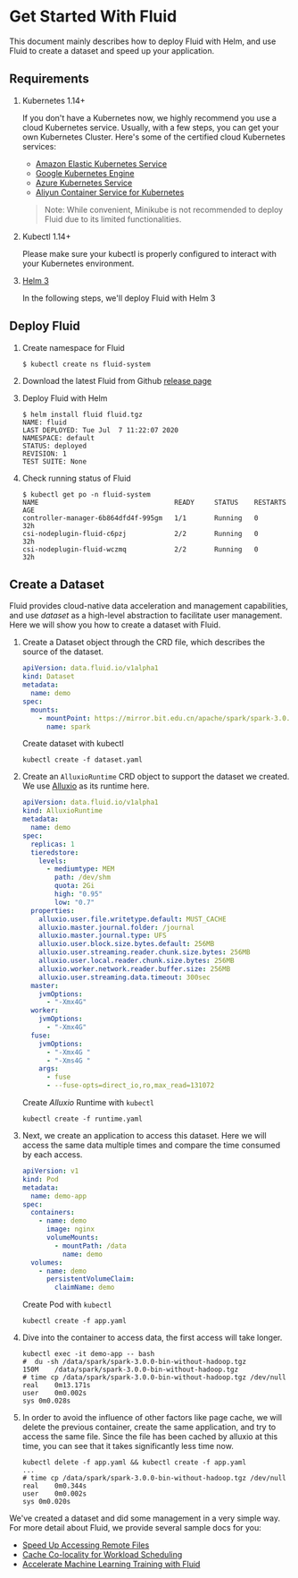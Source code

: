 # Get Started With Fluid

This document mainly describes how to deploy Fluid with Helm, and use Fluid to create a dataset and speed up your application.  

## Requirements  

1. Kubernetes 1.14+

    If you don't have a Kubernetes now, we highly recommend you use a cloud Kubernetes service. Usually, with a few steps, you can get your own Kubernetes Cluster. Here's some of the certified cloud Kubernetes services: 
    - [Amazon Elastic Kubernetes Service](https://aws.amazon.com/eks/)
    - [Google Kubernetes Engine](https://cloud.google.com/kubernetes-engine/)
    - [Azure Kubernetes Service](https://docs.microsoft.com/en-us/azure/aks/tutorial-kubernetes-deploy-cluster)
    - [Aliyun Container Service for Kubernetes](https://www.aliyun.com/product/kubernetes)

    > Note: While convenient, Minikube is not recommended to deploy Fluid due to its limited functionalities.

2. Kubectl 1.14+

    Please make sure your kubectl is properly configured to interact with your Kubernetes environment.

3. [Helm 3](https://helm.sh/docs/intro/install/)

    In the following steps, we'll deploy Fluid with Helm 3

## Deploy Fluid  
1. Create namespace for Fluid 
    ```shell
    $ kubectl create ns fluid-system
    ```  
2. Download the latest Fluid from Github [release page](https://github.com/fluid-cloudnative/fluid/releases)

3. Deploy Fluid with Helm
    ```shell
    $ helm install fluid fluid.tgz
    NAME: fluid
    LAST DEPLOYED: Tue Jul  7 11:22:07 2020
    NAMESPACE: default
    STATUS: deployed
    REVISION: 1
    TEST SUITE: None
    ```

4. Check running status of Fluid
    ```shell
    $ kubectl get po -n fluid-system
    NAME                                  READY     STATUS    RESTARTS   AGE
    controller-manager-6b864dfd4f-995gm   1/1       Running   0          32h
    csi-nodeplugin-fluid-c6pzj            2/2       Running   0          32h
    csi-nodeplugin-fluid-wczmq            2/2       Running   0          32h
    ```

## Create a Dataset  
Fluid provides cloud-native data acceleration and management capabilities, and use *dataset* as a high-level abstraction to facilitate user management. Here we will show you how to create a dataset with Fluid. 

1. Create a Dataset object through the CRD file, which describes the source of the dataset.  
    ```yaml
    apiVersion: data.fluid.io/v1alpha1
    kind: Dataset
    metadata:
      name: demo
    spec:
      mounts:
        - mountPoint: https://mirror.bit.edu.cn/apache/spark/spark-3.0.0/
          name: spark
    ```  
    Create dataset with kubectl
    
    ```shell
    kubectl create -f dataset.yaml
    ```

2. Create an `AlluxioRuntime` CRD object to support the dataset we created. We use [Alluxio](https://www.alluxio.io/) as its runtime here.
    ```yaml
    apiVersion: data.fluid.io/v1alpha1
    kind: AlluxioRuntime
    metadata:
      name: demo
    spec:
      replicas: 1
      tieredstore:
        levels:
          - mediumtype: MEM
            path: /dev/shm
            quota: 2Gi
            high: "0.95"
            low: "0.7"
      properties:
        alluxio.user.file.writetype.default: MUST_CACHE
        alluxio.master.journal.folder: /journal
        alluxio.master.journal.type: UFS
        alluxio.user.block.size.bytes.default: 256MB
        alluxio.user.streaming.reader.chunk.size.bytes: 256MB
        alluxio.user.local.reader.chunk.size.bytes: 256MB
        alluxio.worker.network.reader.buffer.size: 256MB
        alluxio.user.streaming.data.timeout: 300sec
      master:
        jvmOptions:
          - "-Xmx4G"
      worker:
        jvmOptions:
          - "-Xmx4G"
      fuse:
        jvmOptions:
          - "-Xmx4G "
          - "-Xms4G "
        args:
          - fuse
          - --fuse-opts=direct_io,ro,max_read=131072
    ```
    
    Create *Alluxio* Runtime with `kubectl`
    
    ```shell
    kubectl create -f runtime.yaml  
    ``` 

3. Next, we create an application to access this dataset. Here we will access the same data multiple times and compare the time consumed by each access.

    ```yaml
    apiVersion: v1
    kind: Pod
    metadata:
      name: demo-app
    spec:
      containers:
        - name: demo
          image: nginx
          volumeMounts:
            - mountPath: /data
              name: demo
      volumes:
        - name: demo
          persistentVolumeClaim:
            claimName: demo
    ```
    
    Create Pod with `kubectl`
    
    ```shell
    kubectl create -f app.yaml
    ```

4. Dive into the container to access data, the first access will take longer.
    ```
    kubectl exec -it demo-app -- bash
    #  du -sh /data/spark/spark-3.0.0-bin-without-hadoop.tgz
    150M	/data/spark/spark-3.0.0-bin-without-hadoop.tgz
    # time cp /data/spark/spark-3.0.0-bin-without-hadoop.tgz /dev/null
    real	0m13.171s
    user	0m0.002s
    sys	0m0.028s
    ```

5. In order to avoid the influence of other factors like page cache, we will delete the previous container, create the same application, and try to access the same file. Since the file has been cached by alluxio at this time, you can see that it takes significantly less time now.
    ```
    kubectl delete -f app.yaml && kubectl create -f app.yaml
    ...
    # time cp /data/spark/spark-3.0.0-bin-without-hadoop.tgz /dev/null
    real	0m0.344s
    user	0m0.002s
    sys	0m0.020s
    ```

We've created a dataset and did some management in a very simple way. For more detail about Fluid, we provide several sample docs for you:
- [Speed Up Accessing Remote Files](../samples/accelerate_data_accessing.md)
- [Cache Co-locality for Workload Scheduling](../samples/data_co_locality.md)
- [Accelerate Machine Learning Training with Fluid](../samples/machinelearning.md)